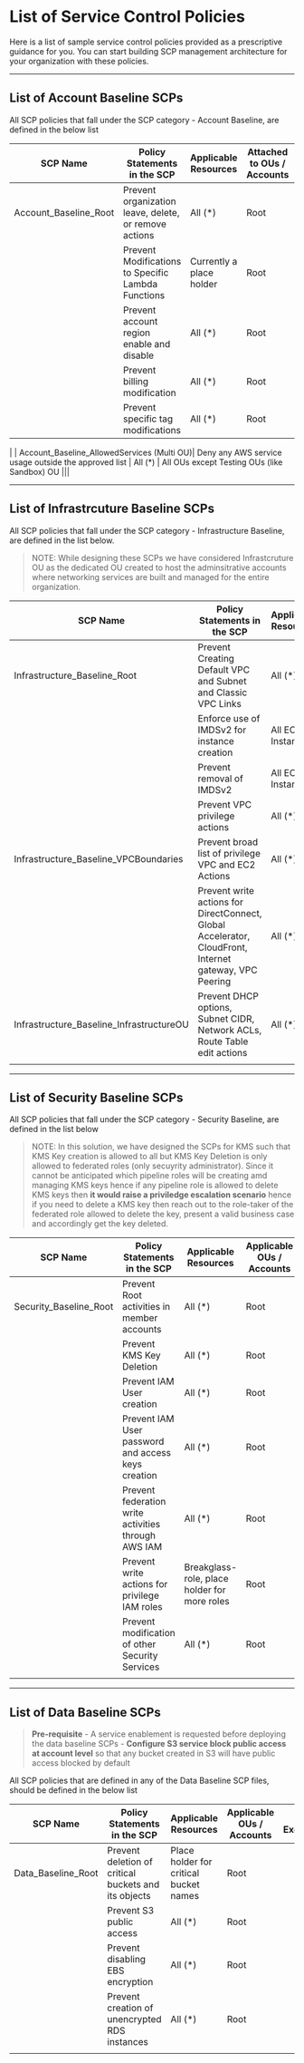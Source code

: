 # List of Service Control Policies

Here is a list of sample service control policies provided as a prescriptive guidance for you. You can start building SCP management architecture for your organization with these policies.

---

## List of Account Baseline SCPs

All SCP policies that fall under the SCP category - Account Baseline, are defined in the below list

| SCP Name                         | Policy Statements in the SCP                                      | Applicable Resources   | Attached to OUs / Accounts                            | Role / OU Exemptions                                                                                                       | Other Conditions                              |
| -------------------------------- | ----------------------------------------------------------------- | ---------------------- | ----------------------------------------------------- | -------------------------------------------------------------------------------------------------------------------------- | --------------------------------------------- |
| Account_Baseline_Root            | Prevent organization leave, delete, or remove actions             | All (\*)               | Root                                                  |                                                                                                               |                                               |
|                                  | Prevent Modifications to Specific Lambda Functions                | Currently a place holder | Root                                                  |  |                                               |
|                                  | Prevent account region enable and disable                         | All (\*)               | Root                                                  |                                                                           |                                               |
|                                  | Prevent billing modification                                      | All (\*)               | Root                                                  |                                                                                                                            |                                               |
|                                  | Prevent specific tag modifications                                | All (\*)               | Root                                                  |                                                                                                                            |  |
|
| Account_Baseline_AllowedServices (Multi OU)| Deny any AWS service usage outside the approved list              | All (\*)               | All OUs except Testing OUs (like Sandbox) OU |||
                                
---

## List of Infrastrcuture Baseline SCPs

All SCP policies that fall under the SCP category - Infrastructure Baseline, are defined in the list below.

> NOTE: While designing these SCPs we have considered Infrastcruture OU as the dedicated OU created to host the adminsitrative accounts where networking services are built and managed for the entire organization.

| SCP Name                              | Policy Statements in the SCP                                                                           | Applicable Resources | Applicable OUs / Accounts                                     | Role Exemptions                                                                                                                                                                       | Other Conditions |
| ------------------------------------- | ------------------------------------------------------------------------------------------------------ | -------------------- | ------------------------------------------------------------- | ------------------------------------------------------------------------------------------------------------------------------------------------------------------------------------- | ---------------- |
| Infrastructure_Baseline_Root                 | Prevent Creating Default VPC and Subnet and Classic VPC Links                                          | All (\*)             | Root                                                          |                                                                                                                                                                                       |                  |
|                                       | Enforce use of IMDSv2 for instance creation                                                            | All EC2 Instances    | Root | |                  |
|                                       | Prevent removal of IMDSv2                                                                              | All EC2 Instances    | Root  |   |                  |
|                                       | Prevent VPC privilege actions                                                                          | All (\*)             | Root                                                          | | |
| Infrastructure_Baseline_VPCBoundaries        | Prevent broad list of privilege VPC and EC2 Actions                                                    | All (\*)             | All OUs except Infrastructure OU | | |
|                                       | Prevent write actions for DirectConnect, Global Accelerator, CloudFront, Internet gateway, VPC Peering | All (\*)             | All OUs except Infrastructure OU    |                                                                                                                                                                                       |                  |
| Infrastructure_Baseline_InfrastructureOU | Prevent DHCP options, Subnet CIDR, Network ACLs, Route Table edit actions                              | All (\*)             | Infrastructure OU                                  |  |                  |
|                                       |                                                                                                        |                      |                                                               |                                                                                                                                                                                       |                  |

---

## List of Security Baseline SCPs

All SCP policies that fall under the SCP category - Security Baseline, are defined in the list below

> NOTE: In this solution, we have designed the SCPs for KMS such that KMS Key creation is allowed to all but KMS Key Deletion is only allowed to federated roles (only secuyrity administrator). Since it cannot be anticipated which pipeline roles will be creating amd managing KMS keys hence if any pipeline role is allowed to delete KMS keys then **it would raise a priviledge escalation scenario** hence if you need to delete a KMS key then reach out to the role-taker of the federated role allowed to delete the key, present a valid business case and accordingly get the key deleted.

| SCP Name               | Policy Statements in the SCP                        | Applicable Resources                         | Applicable OUs / Accounts | Role Exemptions                                                                                                                                                                                                                                            | Other Conditions |
| ---------------------- | --------------------------------------------------- | -------------------------------------------- | ------------------------- | ---------------------------------------------------------------------------------------------------------------------------------------------------------------------------------------------------------------------------------------------------------- | ---------------- |
| Security_Baseline_Root | Prevent Root activities in member accounts          | All (\*)                                     | Root                      |                                                                                                                                                                                                                                                            |                  |
|                        | Prevent KMS Key Deletion                            | All (\*)                                     | Root                      | |                  |
|                        | Prevent IAM User creation                           | All (\*)                                     | Root                      | |                  |
|                        | Prevent IAM User password and access keys creation  | All (\*)                                     | Root                      | |                  |
|                        | Prevent federation write activities through AWS IAM | All (\*)                                     | Root                      | |                  |
|                        | Prevent write actions for privilege IAM roles       | Breakglass-role, place holder for more roles | Root                      | |                  |
|                        | Prevent modification of other Security Services     | All (\*)                                     | Root                      | |                  |
|                        |                                                     |                                              |                           

---

## List of Data Baseline SCPs

> **Pre-requisite** - A service enablement is requested before deploying the data baseline SCPs - **Configure S3 service block public access at account level** so that any bucket created in S3 will have public access blocked by default

All SCP policies that are defined in any of the Data Baseline SCP files, should be defined in the below list

| SCP Name              | Policy Statements in the SCP                         | Applicable Resources                   | Applicable OUs / Accounts | Role Exemptions                                                                                                                                                           | Other Conditions |
| --------------------- | ---------------------------------------------------- | -------------------------------------- | ------------------------- | ------------------------------------------------------------------------------------------------------------------------------------------------------------------------- | ---------------- |
| Data_Baseline_Root | Prevent deletion of critical buckets and its objects | Place holder for critical bucket names | Root                      | |                  |
|                       | Prevent S3 public access                             | All (\*)                               | Root                      | |                  |
|                       | Prevent disabling EBS encryption                     | All (\*)                               | Root                      | |                  |
|                       | Prevent creation of unencrypted RDS instances        | All (\*)                               | Root                      | |                  |
|                       |                                                      |                                        |                           |                                                                                                                                                                           |                  |
